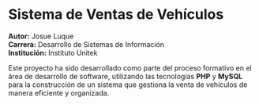 # Sistema de Ventas de Vehículos

**Autor:** Josue Luque  
**Carrera:** Desarrollo de Sistemas de Información  
**Institución:** Instituto Unitek  

Este proyecto ha sido desarrollado como parte del proceso formativo en el área de desarrollo de software, utilizando las tecnologías **PHP** y **MySQL** para la construcción de un sistema que gestiona la venta de vehículos de manera eficiente y organizada.
